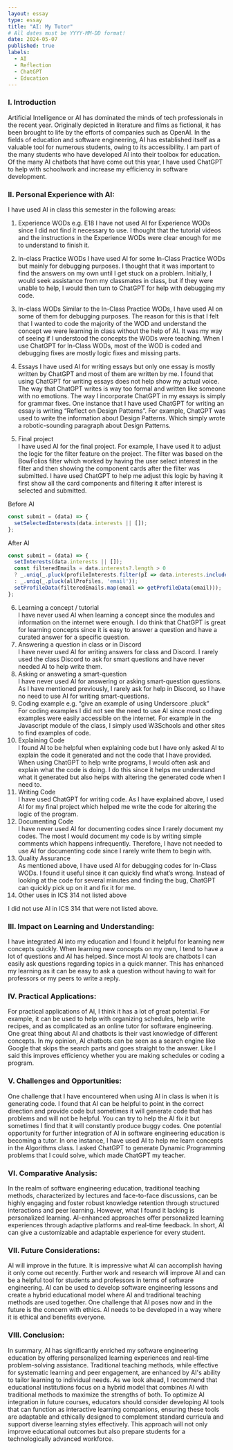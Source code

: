 ```yaml
---
layout: essay
type: essay
title: "AI: My Tutor"
# All dates must be YYYY-MM-DD format!
date: 2024-05-07
published: true
labels:
  - AI
  - Reflection
  - ChatGPT
  - Education
---
```


### I. Introduction

Artificial Intelligence or AI has dominated the minds of tech professionals in the recent year. Originally depicted in literature and films as fictional, it has been brought to life by the efforts of companies such as OpenAI. In the fields of education and software engineering, AI has established itself as a valuable tool for numerous students, owing to its accessibility. I am part of the many students who have developed AI into their toolbox for education. Of the many AI chatbots that have come out this year, I have used ChatGPT to help with schoolwork and increase my efficiency in software development.

### II. Personal Experience with AI:
I have used AI in class this semester in the following areas:

1. Experience WODs e.g. E18
  I have not used AI for Experience WODs since I did not find it necessary to use. I thought that the tutorial videos and the instructions in the Experience WODs  were clear enough for me to understand to finish it.
  
2. In-class Practice WODs
  I have used AI for some In-Class Practice WODs but mainly for debugging purposes. I thought that it was important to find the answers on my own until I get stuck on a problem. Initially, I would seek assistance from my   classmates in class, but if they were unable to help, I would then turn to ChatGPT for help with debugging my code.

3. In-class WODs
  Similar to the In-Class Practice WODs, I have used AI on some of them for debugging purposes. The reason for this is that I felt that I wanted to code the majority of the WOD and understand the concept we were learning   in class without the help of AI. It was my way of seeing if I understood the concepts the WODs were teaching. When I use ChatGPT for In-Class WODs, most of the WOD is coded and debugging fixes are mostly logic fixes      and missing parts.

4. Essays
  I have used AI for writing essays but only one essay is mostly written by ChatGPT and most of them are written by me. I found that using ChatGPT for writing essays does not help show my actual voice. The way that         ChatGPT writes is way too formal and written like someone with no emotions. The way I incorporate ChatGPT in my essays is simply for grammar fixes. One instance that I have used ChatGPT for writing an essay is writing    “Reflect on Design Patterns”. For example, ChatGPT was used to write the information about Design Patterns. Which simply wrote a robotic-sounding paragraph about Design Patterns.

5. Final project  
  I have used AI for the final project. For example, I have used it to adjust the logic for the filter feature on the project. The filter was based on the BowFolios filter which worked by having the user select interest    in the filter and then showing the component cards after the filter was submitted. I have used ChatGPT to help me adjust this logic by having it first show all the card components and filtering it after interest is       selected and submitted.
  
Before AI
```javascript
const submit = (data) => {
  setSelectedInterests(data.interests || []);
};
```
  
After AI
```javascript
const submit = (data) => {
  setInterests(data.interests || []);
  const filteredEmails = data.interests?.length > 0
  ? _.uniq(_.pluck(profileInterests.filter(pI => data.interests.includes(pI.interest)), 'profile'))
  : _.uniq(_.pluck(allProfiles, 'email'));
  setProfileData(filteredEmails.map(email => getProfileData(email)));
};
```
6. Learning a concept / tutorial  
  I have never used AI when learning a concept since the modules and information on the internet were enough. I do think that ChatGPT is great for learning concepts since it is easy to answer a question and have a      curated answer for a specific question.
7. Answering a question in class or in Discord  
  I have never used AI for writing answers for class and Discord. I rarely used the class Discord to ask for smart questions and have never needed AI to help write them.
8. Asking or answeting a smart-question  
  I have never used AI for answering or asking smart-question questions. As I have mentioned previously, I rarely ask for help in Discord, so I have no need to use AI for writing smart-questions. 
9. Coding example e.g. “give an example of using Underscore .pluck”  
  For coding examples I did not see the need to use AI since most coding examples were easily accessible on the internet. For example in the Javascript module of the class, I simply used W3Schools and other sites to find examples of code.
10. Explaining Code  
  I found AI to be helpful when explaining code but I have only asked AI to explain the code it generated and not the code that I have provided. When using ChatGPT to help write programs, I would often ask and explain  what the code is doing. I do this since it helps me understand what it generated but also helps with altering the generated code when I need to.
11. Writing Code  
  I have used ChatGPT for writing code. As I have explained above, I used AI for my final project which helped me write the code for altering the logic of the program.
12. Documenting Code  
  I have never used AI for documenting codes since I rarely document my codes. The most I would document my code is by writing simple comments which happens infrequently. Therefore, I have not needed to use AI for          documenting code since I rarely write them to begin with.
13. Quality Assurance  
  As mentioned above, I have used AI for debugging codes for In-Class WODs. I found it useful since it can quickly find what’s wrong. Instead of looking at the code for several minutes and finding the bug, ChatGPT can      quickly pick up on it and fix it for me.
14. Other uses in ICS 314 not listed above

  I did not use AI in ICS 314 that were not listed above.
      

### III. Impact on Learning and Understanding:

I have integrated AI into my education and I found it helpful for learning new concepts quickly. When learning new concepts on my own, I tend to have a lot of questions and AI has helped. Since most AI tools are chatbots I can easily ask questions regarding topics in a quick manner. This has enhanced my learning as it can be easy to ask a question without having to wait for professors or my peers to write a reply.

### IV. Practical Applications:

For practical applications of AI, I think it has a lot of great potential. For example, it can be used to help with organizing schedules, help write recipes, and as complicated as an online tutor for software engineering. One great thing about AI and chatbots is their vast knowledge of different concepts. In my opinion, AI chatbots can be seen as a search engine like Google that skips the search parts and goes straight to the answer. Like I said this improves efficiency whether you are making schedules or coding a program.

### V. Challenges and Opportunities:

One challenge that I have encountered when using AI in class is when it is generating code. I found that AI can be helpful to point in the correct direction and provide code but sometimes it will generate code that has problems and will not be helpful. You can try to help the AI fix it but sometimes I find that it will constantly produce buggy codes. One potential opportunity for further integration of AI in software engineering education is becoming a tutor. In one instance, I have used AI to help me learn concepts in the Algorithms class. I asked ChatGPT to generate Dynamic Programming problems that I could solve, which made ChatGPT my teacher.

### VI. Comparative Analysis:

In the realm of software engineering education, traditional teaching methods, characterized by lectures and face-to-face discussions, can be highly engaging and foster robust knowledge retention through structured interactions and peer learning. However, what I found it lacking is personalized learning. AI-enhanced approaches offer personalized learning experiences through adaptive platforms and real-time feedback. In short, AI can give a customizable and adaptable experience for every student.

### VII. Future Considerations:

AI will improve in the future. It is impressive what AI can accomplish having it only come out recently. Further work and research will improve AI and can be a helpful tool for students and professors in terms of software engineering. AI can be used to develop software engineering lessons and create a hybrid educational model where AI and traditional teaching methods are used together. One challenge that AI poses now and in the future is the concern with ethics. AI needs to be developed in a way where it is ethical and benefits everyone.

### VIII. Conclusion:

In summary, AI has significantly enriched my software engineering education by offering personalized learning experiences and real-time problem-solving assistance. Traditional teaching methods, while effective for systematic learning and peer engagement, are enhanced by AI's ability to tailor learning to individual needs. As we look ahead, I recommend that educational institutions focus on a hybrid model that combines AI with traditional methods to maximize the strengths of both. To optimize AI integration in future courses, educators should consider developing AI tools that can function as interactive learning companions, ensuring these tools are adaptable and ethically designed to complement standard curricula and support diverse learning styles effectively. This approach will not only improve educational outcomes but also prepare students for a technologically advanced workforce.

